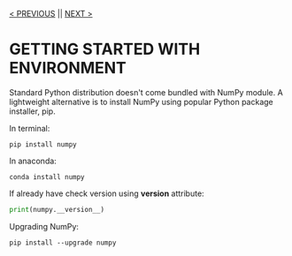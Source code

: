 [< PREVIOUS](intronp.md) || [NEXT >](ndarraynp.md)

# GETTING STARTED WITH ENVIRONMENT

Standard Python distribution doesn't come bundled with NumPy module. A lightweight alternative is to install NumPy using popular Python package installer, pip.

In terminal:
```
pip install numpy
```

In anaconda:
```
conda install numpy
```

If already have check version using __version__ attribute:
```python
print(numpy.__version__)
```


Upgrading NumPy:
```
pip install --upgrade numpy
```


